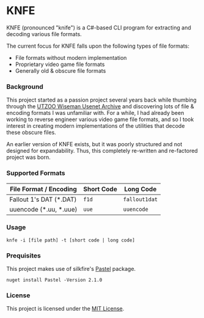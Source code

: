 # KNFE
KNFE (pronounced "knife") is a C#-based CLI program for extracting and decoding various file formats.

The current focus for KNFE falls upon the following types of file formats:
* File formats without modern implementation
* Proprietary video game file formats
* Generally old & obscure file formats

### Background
This project started as a passion project several years back while thumbing through the [UTZOO Wiseman Usenet Archive](https://archive.org/details/utzoo-wiseman-usenet-archive) and discovering lots of file & encoding formats I was unfamiliar with. For a while, I had already been working to reverse engineer various video game file formats, and so I took interest in creating modern implementations of the utilities that decode these obscure files.

An earlier version of KNFE exists, but it was poorly structured and not designed for expandability. Thus, this completely re-written and re-factored project was born.

### Supported Formats

| File Format / Encoding  | Short Code | Long Code       |
| ----------------------- | ---------- | --------------- |
| Fallout 1's DAT (*.DAT) | ``f1d``    | ``fallout1dat`` |
| uuencode (*.uu, *.uue)  | ``uue``    | ``uuencode``    |

### Usage
```console
knfe -i [file path] -t [short code | long code]
```

### Prequisites
This project makes use of silkfire's <a href="https://github.com/silkfire/Pastel">Pastel</a> package.
```console
nuget install Pastel -Version 2.1.0
```

### License
This project is licensed under the [MIT License](LICENSE).